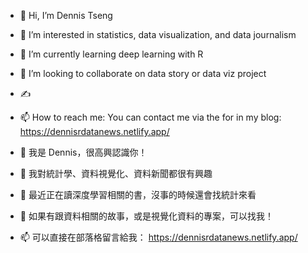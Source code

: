- 👋 Hi, I’m Dennis Tseng
- 👀 I’m interested in statistics, data visualization, and data journalism
- 🌱 I’m currently learning deep learning with R
- 💞️ I’m looking to collaborate on data story or data viz project
- :writing_hand:
- 📫 How to reach me: You can contact me via the for in my blog: https://dennisrdatanews.netlify.app/ 

- 👋 我是 Dennis，很高興認識你！
- 👀 我對統計學、資料視覺化、資料新聞都很有興趣
- 🌱 最近正在讀深度學習相關的書，沒事的時候還會找統計來看
- 💞️ 如果有跟資料相關的故事，或是視覺化資料的專案，可以找我！
- 📫 可以直接在部落格留言給我： https://dennisrdatanews.netlify.app/ 
<!---
Dennishi0925/Dennishi0925 is a ✨ special ✨ repository because its `README.md` (this file) appears on your GitHub profile.
You can click the Preview link to take a look at your changes.
--->
